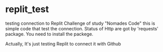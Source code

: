 # replit_test
testing connection to Replit
Challenge of study "Nomades Code"
this is simple code that test the connection.
Status of Http are got by 'requests' package.
You need to install the packege.

Actually, It's just testing Replit to connect it with Github